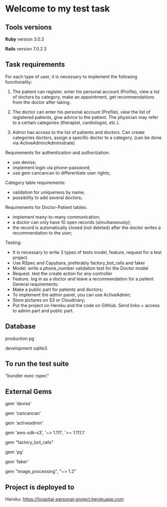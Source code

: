# Welcome to my test task

## Tools versions


**Ruby** version 3.0.3

**Rails** version 7.0.2.3

## Task requirements
For each type of user, it is necessary to implement the following functionality:
1. The patient can register, enter his personal account (Profile),
view a list of doctors by category, make an appointment, get
recommendations from the doctor after taking.

2. The doctor can enter his personal account (Profile), view the list of registered
patients, give advice to the patient. The physician may refer to a certain
categories (therapist, cardiologist, etc.).

1. Admin has access to the list of patients and doctors. Can create categories
doctors, assign a specific doctor to a category. (can be done via
ActiveAdmin/Administrate)

Requirements for authentication and authorization:
- use devise;
- implement login via phone-password;
- use gem cancancan to differentiate user rights;

Category table requirements:
- validation for uniqueness by name;
- possibility to add several doctors;

Requirements for Doctor-Patient tables:
- implement many-to-many communication;
- a doctor can only have 10 open records (simultaneously);
- the record is automatically closed (not deleted) after the doctor writes
a recommendation to the user;

Testing:
- It is necessary to write 3 types of tests model, feature, request for a test project.
- Use RSpec and Capybara, preferably factory_bot_rails and faker
- Model. write a phone_number validation test for the Doctor model
- Request. test the create action for any controller
- Feature. log in as a doctor and leave a recommendation for a patient General requirements:
- Make a public part for patients and doctors;
- To implement the admin panel, you can use ActiveAdmin;
- Store pictures on S3 or Cloudinary;
- Put the project on Heroku and the code on GitHub. Send links + access to
admin part and public part.


 
 ## Database 
 production pg 
 
 development sqlite3
 
## To run the test suite 

"bundler exec rspec"

 ## External Gems
 
gem 'devise'

gem 'cancancan'

gem 'activeadmin'

gem 'aws-sdk-s3', '~> 1.111', '>= 1.111.1'

gem "factory_bot_rails"

gem 'pg'

gem 'faker'

gem "image_processing", "~> 1.2"
 
 ## Project is deployed to

 Heroku: https://hospital-personal-project.herokuapp.com



